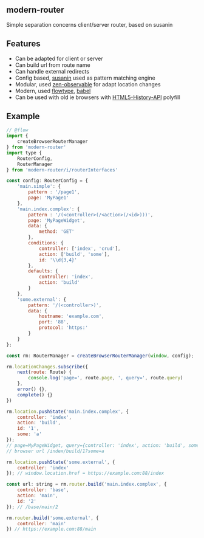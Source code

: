 modern-router
-------------

Simple separation concerns client/server router, based on susanin

Features
--------

-	Can be adapted for client or server
-	Can build url from route name
-	Can handle external redirects
-	Config based, [susanin](https://github.com/nodules/susanin) used as pattern matching engine
-	Modular, used [zen-observable](https://github.com/zenparsing/zen-observable) for adapt location changes
-	Modern, used [flowtype](http://flowtype.org), [babel](http://babeljs.io)
-	Can be used with old ie browsers with [HTML5-History-API](https://github.com/devote/HTML5-History-API) polyfill

Example
-------

```js
// @flow
import {
    createBrowserRouterManager
} from 'modern-router'
import type {
    RouterConfig,
    RouterManager
} from 'modern-router/i/routerInterfaces'

const config: RouterConfig = {
    'main.simple': {
        pattern : '/page1',
        page: 'MyPage1'
    },
    'main.index.complex': {
        pattern : '/(<controller>(/<action>(/<id>)))',
        page: 'MyPageWidget',
        data: {
            method: 'GET'
        },
        conditions: {
            controller: ['index', 'crud'],
            action: ['build', 'some'],
            id: '\\d{3,4}'
        },
        defaults: {
            controller: 'index',
            action: 'build'
        }
    },
    'some.external': {
        pattern: '/(<controller>)',
        data: {
            hostname: 'example.com',
            port: '88',
            protocol: 'https:'
        }
    }
};

const rm: RouterManager = createBrowserRouterManager(window, config);

rm.locationChanges.subscribe({
    next(route: Route) {
        console.log('page=', route.page, ', query=', route.query)
    },
    error() {},
    complete() {}
})

rm.location.pushState('main.index.complex', {
    controller: 'index',
    action: 'build',
    id: '1',
    some: 'a'
});
// page=MyPageWidget, query={controller: 'index', action: 'build', some: 'a', id: '1'}
// browser url /index/build/1?some=a

rm.location.pushState('some.external', {
    controller: 'index'
}); // window.location.href = https://example.com:88/index

const url: string = rm.router.build('main.index.complex', {
    controller: 'base',
    action: 'main',
    id: '2'
}); // /base/main/2

rm.router.build('some.external', {
    controller: 'main'
}) // https://example.com:88/main

```
